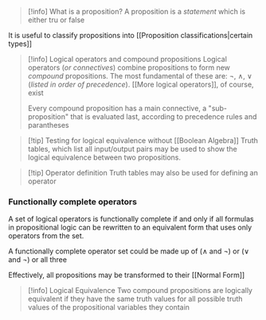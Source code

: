 > [!info] What is a proposition?
A proposition is a *statement* which is either tru or false

It is useful to classify propositions into [[Proposition classifications|certain types]]

> [!info] Logical operators and compound propositions
> Logical operators (*or connectives*) combine propositions to form new *compound* propositions. The most fundamental of these are: $\lnot$, $\land$, $\lor$ (*listed in order of precedence*). [[More logical operators]], of course, exist
> 
> Every compound proposition has a main connective, a "sub-proposition" that is evaluated last, according to precedence rules and parantheses

> [!tip] Testing for logical equivalence without [[Boolean Algebra]]
> Truth tables, which list all input/output pairs may be used to show the logical equivalence between two propositions.
> 

> [!tip] Operator definition
> Truth tables may also be used for defining an operator

### Functionally complete operators

A set of logical operators is functionally complete if and only if all formulas in propositional logic can be rewritten to an equivalent form that uses only operators from the set.
 
A functionally complete operator set could be made up of ($\land$ and $\lnot$) or ($\lor$ and $\lnot$) or all three

Effectively, all propositions may be transformed to their [[Normal Form]]


> [!info] Logical Equivalence
> Two compound propositions are logically equivalent if they have the same truth values for all possible truth values of the propositional variables they contain

